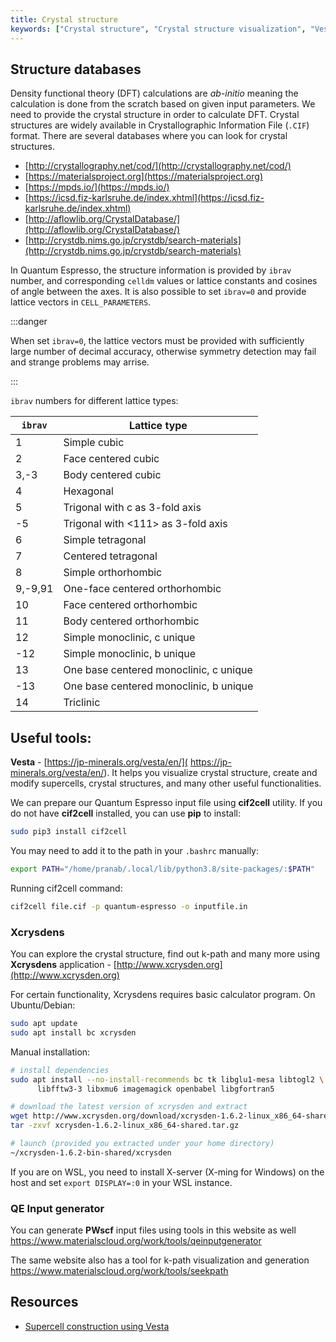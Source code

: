 ```yaml
---
title: Crystal structure
keywords: ["Crystal structure", "Crystal structure visualization", "Vesta", "Finding crystal structure", "cif2cell", "Xcrysdens", "QE input generator", "Supercell construction"]
---
```


## Structure databases

Density functional theory (DFT) calculations are *ab-initio* meaning the
calculation is done from the scratch based on given input parameters. We need to
provide the crystal structure in order to calculate DFT. Crystal structures are
widely available in Crystallographic Information File (`.CIF`) format. There are
several databases where you can look for crystal structures.

- [http://crystallography.net/cod/](http://crystallography.net/cod/)
- [https://materialsproject.org](https://materialsproject.org)
- [https://mpds.io/](https://mpds.io/)
- [https://icsd.fiz-karlsruhe.de/index.xhtml](https://icsd.fiz-karlsruhe.de/index.xhtml)
- [http://aflowlib.org/CrystalDatabase/](http://aflowlib.org/CrystalDatabase/)
- [http://crystdb.nims.go.jp/crystdb/search-materials](http://crystdb.nims.go.jp/crystdb/search-materials)


In Quantum Espresso, the structure information is provided by `ibrav` number,
and corresponding `celldm` values or lattice constants and cosines of angle
between the axes. It is also possible to set `ibrav=0` and provide lattice
vectors in `CELL_PARAMETERS`.

:::danger

When set `ibrav=0`, the lattice vectors must be provided with sufficiently large
number of decimal accuracy, otherwise symmetry detection may fail and strange
problems may arrise.

:::

`ibrav` numbers for different lattice types:

`ibrav` | Lattice type
------- | ------------
1       | Simple cubic
2       | Face centered cubic
3,-3    | Body centered cubic
4       | Hexagonal
5       | Trigonal with c as 3-fold axis
-5      | Trigonal with &lt;111&gt; as 3-fold axis
6       | Simple tetragonal
7       | Centered tetragonal
8       | Simple orthorhombic
9,-9,91 | One-face centered orthorhombic
10      | Face centered orthorhombic
11      | Body centered orthorhombic
12      | Simple monoclinic, c unique
-12     | Simple monoclinic, b unique
13      | One base centered monoclinic, c unique
-13     | One base centered monoclinic, b unique
14      | Triclinic


## Useful tools:

**Vesta** - [https://jp-minerals.org/vesta/en/](
https://jp-minerals.org/vesta/en/). It helps you visualize crystal structure,
create and modify supercells, crystal structures, and many other useful
functionalities.

We can prepare our Quantum Espresso input file using **cif2cell** utility. If
you do not have **cif2cell** installed, you can use **pip** to install:

```bash
sudo pip3 install cif2cell
```

You may need to add it to the path in your `.bashrc` manually:

```bash
export PATH="/home/pranab/.local/lib/python3.8/site-packages/:$PATH"
```

Running cif2cell command:

```bash
cif2cell file.cif -p quantum-espresso -o inputfile.in
```

### Xcrysdens

You can explore the crystal structure, find out k-path and many more using
**Xcrysdens** application - [http://www.xcrysden.org](http://www.xcrysden.org)

For certain functionality, Xcrysdens requires basic calculator program. On
Ubuntu/<wbr/>Debian:

```bash
sudo apt update
sudo apt install bc xcrysden
```

Manual installation:

```bash
# install dependencies
sudo apt install --no-install-recommends bc tk libglu1-mesa libtogl2 \
      libfftw3-3 libxmu6 imagemagick openbabel libgfortran5

# download the latest version of xcrysden and extract
wget http://www.xcrysden.org/download/xcrysden-1.6.2-linux_x86_64-shared.tar.gz
tar -zxvf xcrysden-1.6.2-linux_x86_64-shared.tar.gz

# launch (provided you extracted under your home directory)
~/xcrysden-1.6.2-bin-shared/xcrysden
```

If you are on WSL, you need to install X-server (X-ming for Windows) on the host
and set `export DISPLAY=:0` in your WSL instance.

### QE Input generator

You can generate **PWscf** input files using tools in this website as well
https://www.materialscloud.org/work/tools/qeinputgenerator

The same website also has a tool for k-path visualization and generation
https://www.materialscloud.org/work/tools/seekpath


## Resources

- [Supercell construction using Vesta](https://www.youtube.com/watch?v=Jk0QUB1fkMU)
